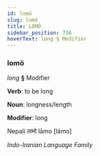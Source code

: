 ```yaml
---
id: lomö
slug: lomö
title: LOMÖ
sidebar_position: 736
hoverText: long § Modifier
---
```


### lomö

*long* **§** Modifier

**Verb**: to be long

**Noun**: longness/length

**Modifier**: long

Nepali लामो lāmo [lämo]

*Indo-Iranian Language Family*